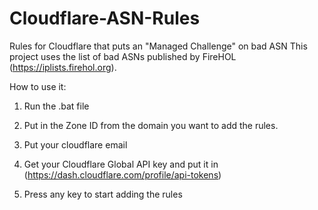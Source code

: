 # Cloudflare-ASN-Rules
Rules for Cloudflare that puts an "Managed Challenge" on bad ASN
This project uses the list of bad ASNs published by FireHOL (https://iplists.firehol.org).

How to use it:

1. Run the .bat file

2. Put in the Zone ID from the domain you want to add the rules.

3. Put your cloudflare email

4. Get your Cloudflare Global API key and put it in (https://dash.cloudflare.com/profile/api-tokens)

5. Press any key to start adding the rules

